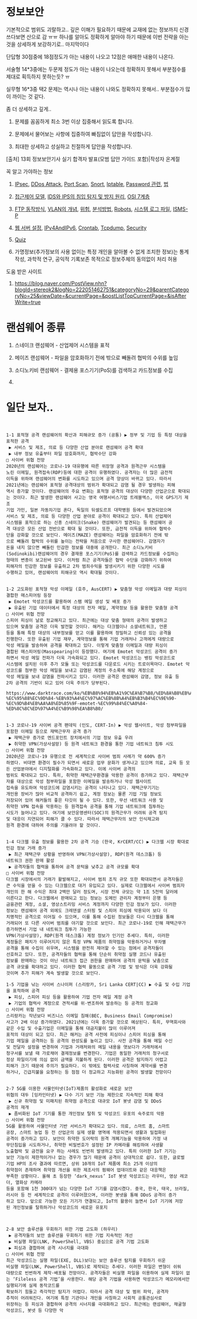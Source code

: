 # 정보보안

기본적으로 범위도 괴랄하고.. 깊은 이해가 필요하기 때문에 교재에 없는 정보까지 신경쓰다보면 산으로 감 ㅠㅠ
하나를 알아도 정확하게 알아야 하기 때문에 이번 전략을 아는 것을 상세하게 보강하기로.. 마지막이다

단답형 30점중에 18점정도가 아는 내용이 나오고 12점은 애매한 내용이 나온다.

서술형 14*3중에는 두문제 정도가 아는 내용이 나오는데 정확하지 못해서 부분점수를 제대로 획득하지 못하는듯? ㅠ 

실무형 16*3중 택2 문제는 역시나 아는 내용이 나와도 정확하지 못해서.. 부분점수가 많이 까이는 것 같다.

좀 더 상세하고 깊게..

1) 문제를 꼼꼼하게 최소 3번 이상 집중해서 읽도록 합니다.

2) 문제에서 물어보는 사항에 집중하여 빠짐없이 답안을 작성합니다.

3) 최대한 상세하고 성실하고 친절하게 답안을 작성합니다.

[출처] 13회 정보보안기사 실기 합격자 발표(모범 답안 가이드 포함)|작성자 온계절


꼭 알고 가야하는 정보

1. [IPsec](https://github.com/kso1204/TIL/blob/main/Inforsec/IPSec.md), [DDos Attack](https://github.com/kso1204/TIL/blob/main/Inforsec/DDosAttack.md), [Port Scan](https://github.com/kso1204/TIL/blob/main/Inforsec/PortScan.md), [Snort](https://github.com/kso1204/TIL/blob/main/Inforsec/Snort.md), [Iptable](https://github.com/kso1204/TIL/blob/main/Inforsec/IPtables.md), [Password 관련](https://github.com/kso1204/TIL/blob/main/Inforsec/Password.md), [법](https://github.com/kso1204/TIL/blob/main/Inforsec/Law.md)
2. [접근제어 모델](https://github.com/kso1204/TIL/blob/main/Inforsec/AccessControl.md), [IDS와 IPS의 침입 탐지 및 방지 원리](https://github.com/kso1204/TIL/blob/main/Inforsec/IDSAndIPS.md), [OSI 7계층](https://github.com/kso1204/TIL/blob/main/Inforsec/OSI7Layer.md)
3. [FTP 동작방식](https://github.com/kso1204/TIL/blob/main/Inforsec/FTP.md), [VLAN의 개념](https://github.com/kso1204/TIL/blob/main/Inforsec/VLAN.md), [위험](https://github.com/kso1204/TIL/blob/main/Inforsec/Risk.md), [분석방법](https://github.com/kso1204/TIL/blob/main/Inforsec/RiskAnalysis.md), [Robots](https://github.com/kso1204/TIL/blob/main/Inforsec/Robots.md), [시스템 로그 파일](https://github.com/kso1204/TIL/blob/main/Inforsec/LogFile.md), [ISMS-P](https://github.com/kso1204/TIL/blob/main/Inforsec/ISMS-P.md)
4. [웹 서버 설정](https://github.com/kso1204/TIL/blob/main/Inforsec/WebSetting.md), [IPv4AndIPv6](https://github.com/kso1204/TIL/blob/main/Inforsec/IPv4AndIPv6.md), [Crontab](https://github.com/kso1204/TIL/blob/main/Inforsec/Crontab.md), [Tcpdump](https://github.com/kso1204/TIL/blob/main/Inforsec/Tcpdump.md), [Security](https://github.com/kso1204/TIL/blob/main/Inforsec/Crontab.md)
5. [Quiz](https://github.com/kso1204/TIL/blob/main/Inforsec/Quiz.md)

6.  가명정보(추가정보의 사용 없이는 특정 개인을 알아볼 수 없게 조치한 정보)는 통계작성, 과학적 연구, 공익적 기록보존 목적으로 정보주체의 동의없이 처리 허용

도움 받은 사이트  

1. https://blog.naver.com/PostView.nhn?blogId=stereok2&logNo=222051462751&categoryNo=29&parentCategoryNo=25&viewDate=&currentPage=&postListTopCurrentPage=&isAfterWrite=true


# 랜섬웨어 종류

1. 스네이크 랜섬웨어 - 산업제어 시스템을 표적

2. 메이즈 랜섬웨어 - 파일을 암호화하기 전에 밖으로 빼돌려 협박의 수위를 높임

3. 소디노키비 랜섬웨어 - 결제용 포스기기(PoS)를 검색하고 카드정보를 수집

4. 


# 일단 보자..

```


1-1 표적형 공격 랜섬웨어의 확산과 피해규모 증가 (공통) ▶ 정부 및 기업 등 특정 대상을 표적한 공격
 ▶ 서비스 및 제조, 의료 등 다양한 산업 분야로 랜섬웨어 공격 확대
 ▶ 내부 정보 유출부터 파일 암호화까지, 협박수단 강화
□ 사이버 위협 전망
2020년의 랜섬웨어는 코로나-19 대유행에 따른 위장형 공격과 원격근무 시스템을
노린 이메일, 원격접속(RDP)등에 대한 공격이 유행하였다. 공격자는 더 많은 금전적
이득을 위하여 랜섬웨어의 변화를 시도하고 있으며 공격 양상이 바뀌고 있다. 따라서
2021년에는 랜섬웨어 표적형 공격대상의 범위가 확대되고 감염 될 경우 발생하는 피해
역시 증가할 것이다. 랜섬웨어의 주요 변화는 표적형 공격의 대상이 다양한 산업군으로 확대되는 것이다. 최근 발생한 랜섬웨어 사고는 영국 여행서비스기업 트레블엑스, 미국 GPS기기 제조
기업 가민, 일본 자동차기업 혼다, 독일의 뒤셀도르프 대학병원 등에서 발견되었으며
서비스 및 제조, 의료 등 다양한 산업 분야로 공격이 확대되고 있다. 특히 산업제어
시스템을 표적으로 하는 신종 스네이크(Snake) 랜섬웨어가 발견되는 등 랜섬웨어 공
격 대상은 모든 산업 전반으로 확대 될 것이다. 또한, 금전적 이득을 위하여 협박수
단을 강화할 것으로 보인다. 메이즈(MAZE) 랜섬웨어는 파일을 암호화하기 전에 밖
으로 빼돌려 협박의 수위를 높이는 전략을 처음으로 구사한 랜섬웨어다. 감염자가
돈을 내지 않으면 빼돌린 민감한 정보를 대중에 공개한다. 최근 소디노키비
(Sodinokibi)랜섬웨어의 경우 결재용 포스기기(PoS)를 검색하고 카드정보를 수집하는
형태의 변종이 보고된바 있다. 이처럼 최근 공격자들은 협박 수단을 강화하기 위하여
피해자의 민감한 정보를 유출하고 2차 범죄수익을 발생시키기 위한 다양한 시도를
수행하고 있어, 랜섬웨어의 피해규모 역시 확대될 것이다.


1-2 고도화된 표적형 악성 이메일 (호주, AusCERT) ▶ 맞춤형 악성 이메일과 대량 피싱이 결합한 매스피어링 등장
 ▶ Emotet 악성코드를 활용하여 스팸 메일 생성 및 배포 증가
 ▶ 유출된 기업 데이터에서 특정 대상의 전자 메일, 계약정보 등을 활용한 맞춤형 공격
□ 사이버 위협 전망
스피어 피싱이 날로 정교해지고 있다. 최근에는 대상 맞춤 형태의 공격이 발생하고
있으며 맞춤형 공격은 더욱 발전할 것이다. 해커는 다크웹이나 소셜네트워크, 언론
등을 통해 특정 대상의 내부정보를 얻고 이를 활용하여 정밀하고 신뢰성 있는 공격을
진행한다. 또한 유출된 기업 재무, 계약정보를 통해 기업 거래처나 고객에게 대량으로
악성 메일을 발송하여 공격을 확대하고 있다. 이렇게 맞춤형 이메일과 대량 피싱이
결합된 매스피어링(Masspearing)이 등장했다. 여기에 Emotet 악성코드 공격이 증가
하면서 악성 메일 전파가 더욱 가속화되고 있다. Emotet 악성코드는 뱅킹 악성코드로
시스템에 설치된 이후 추가 모듈 또는 악성코드를 다운로드 시키는 트로이목마다. Emotet 악성코드를 첨부한 악성 메일을 보내고 감염된 계정의 주소록에 해당 계정으로
악성 메일을 보내 감염을 전파시키고 있다. 이러한 공격은 랜섬웨어 감염, 정보 유출 등
2차 공격의 기반이 되고 있어 더욱 주의가 당부된다.

https://www.darktrace.com/ko/%EB%B8%94%EB%A1%9C%EA%B7%B8/%ED%8A%B8%EB%A1%9C%EC%9D%B4%EB%AA%A9%EB%A7%88-%EC%95%88%EC%9D%84-%EB%93%A4%EC%97%AC%EB%8B%A4%EB%B3%B4%EC%9E%90-%EC%9D%B4%EB%AA%A8%ED%85%9F-emotet-%EC%99%84%EC%A0%84-%ED%8C%8C%ED%97%A4%EC%B9%98%EA%B8%B0/


1-3 코로나-19 사이버 공격 팬데믹 (인도, CERT-In) ▶ 악성 웹사이트, 악성 첨부파일을 포함한 이메일 등으로 재택근무자 공격 증가
 ▶ 재택근무 증가로 엔드포인트 장치에서의 기업 정보 유출 우려
 ▶ 취약한 VPN(가상사설망) 등 원격 네트워크 환경을 통한 기업 네트워크 침투 시도
□ 사이버 위협 전망
2020년은 코로나-19 유행으로 전 세계적으로 사이버 범죄 사례가 약 600% 증가
하였다. 비대면 환경이 필수가 되면서 새로운 업무 문화가 생겨나고 있으며 의료, 교육 등 모든 산업분야에서 디지털화를 가속화하고 있다. 이에 사이버 공격의
범위도 확대되고 있다. 특히, 취약한 재택근무환경을 악용한 공격이 증가하고 있다. 재택근무자를 대상으로 악성 첨부파일을 포함한 이메일을 발송하거나 악성 웹사이트
접속을 유도하여 악성코드에 감염시키는 공격이 나타나고 있다. 재택근무기기는
개인용 장비가 많아 비교적 공격하기 쉽고, 계정 정보는 물론 기업 기밀 정보도
저장되어 있어 해커들의 좋은 타깃이 될 수 있다. 또한, 무선 네트워크 사용 및
취약한 VPN 접속을 악용하는 등 원격접속 공격을 통해 기업 네트워크에 침투하는
시도가 늘어나고 있다. 여기에 보안운영센터(SOC)의 원격근무가 어려워 공격 탐지
및 대응이 지연되어 피해가 클 수 있다. 따라서 재택근무자의 보안 인식제고와
원격 환경에 대하여 주의를 기울려야 할 것이다.


1-4 다크웹 유출 정보를 활용한 2차 공격 기승 (한국, KrCERT/CC) ▶ 다크웹 시장 확대로 민감 정보 거래 증가
 ▶ 최근 재택근무 상황을 반영하여 VPN(가상사설망), RDP(원격 데스크톱) 등
네트워크 권한 판매 활성
 ▶ 공격자들의 협력을 통하여 공격 문턱을 낮추고 공격 규모를 확대
□ 사이버 위협 전망
다크웹 시장에서의 거래가 활발해지고, 사이버 범죄 조직 규모 또한 확대되면서 공격자들은
큰 수익을 얻을 수 있는 다크웹으로 대거 유입되고 있다. 실제로 다크웹에서 사이버 범죄자
개인의 한 해 수익은 최대 2백만 달러 정도며, 시장 전체 규모는 약 1조 5천억 달러에
이른다고 한다. 다크웹에서 판매되고 있는 정보는 도메인 관리자 계정부터 은행 등
금융관련 계정, 소셜, 영상스트리밍 서비스 계정까지 다양한 민감 정보가 있다. 이러한
정보는 랜섬웨어 공격 외에도 크레덴셜 스터핑 및 스피어 피싱에 악용되어 보다 더
치명적인 공격으로 이어질 수 있으며, 이를 통해 수집된 정보들은 다시 다크웹을 통해
거래되어 또 다른 사이버 범죄를 야기할 것으로 보인다. 최근 코로나-19로 인해 재택근무가 증가하면서 기업 내 네트워크 침투가 가능한
VPN(가상사설망), RDP(원격 데스크톱) 계정 정보가 인기인 추세다. 특히, 이러한
계정들은 패치가 이루어지지 않은 특정 VPN 제품의 취약점을 악용하거거나 무차별
공격을 통해 수집이 쉬우며, 시스템을 완전히 제어할 수 있는 점에서 공격자들이
선호하고 있다. 또한, 공격자들의 협력을 통해 단순히 취약점 실행 코드나 유출된
정보를 판매하는 것이 아닌 네트워크 접근 권한을 판매하여 공격의 문턱을 낮춤으로
공격 규모를 확대하고 있다. 이러한 협력 활동으로 공격 기법 및 방식은 더욱 강화될
것이며 추가 피해가 계속 발생할 것으로 보인다.

1-5 기업을 낚는 사이버 스나이퍼 (스리랑카, Sri Lanka CERT|CC) ▶ 수출 및 수입 기업을 표적하여 공격
 ▶ 피싱, 스피어 피싱 등을 활용하여 기업 전자 메일 계정 공격
 ▶ 기업의 협력사 계정으로 견적서를 위·변조하여 발송하는 등 공격의 정교화
□ 사이버 위협 전망
스리랑카는 작년보다 비즈니스 이메일 침해(BEC, Business Email Compromise)
사고가 2배 이상 증가하였다. 2021년에는 더욱 증가할 것으로 예상된다. 특히, 무역회사와 같은 수입 및 수출기업은 이메일을 통해 대금지불이 많이 이루어져
표적의 대상이 되고 있다. 최근 해커는 공격 사전에 피싱이나 스피어 피싱을 통해
기업 메일을 공격하는 등 공격의 완성도를 높이고 있다. 사전 공격을 통해 메일 수신
및 전달자 설정을 변경하여 기업과 거래처와의 메일 내용을 엿보다가 거래처에서
청구서를 보낼 때 가로채어 결제정보를 변경한다. 기업은 동일한 거래처의 청구서로
정상 파일이기에 의심 없이 금액을 지불하게 된다. 이러한 공격은 탐지하기 어렵고
피해가 크기 때문에 주의가 필요하다. 이 밖에도 협력사로 사칭하여 계약서를 변경
하거나, 긴급지불을 요청하는 등 점점 더 정교하고 지능화된 공격이 발생할 전망이다


2-7 5G를 이용한 사물인터넷(IoT)제품의 활성화로 새로운 보안
위협의 대두 [잉카인터넷) ▶ 다수 기기 보안 기능 제한으로 지속적인 피해 확대
 ▶ 신규 취약점 및 미패치된 취약점 공격으로 대규모 IoT 봇넷 감염 및 DDoS
공격의 재개
 ▶ 좀비화된 IoT 기기를 통한 개인정보 탈취 및 악성코드 유포의 숙주로의 악용
□ 사이버 위협 전망
5G를 활용하여 사물인터넷 기반 서비스가 확대되고 있다. 의료, 스마트 홈, 스마트
공장, 스마트 농업 등 전 산업군의 실제 생활 영역에 적용되면서 생활과 밀접화된
공격이 증가하고 있다. 보안이 취약한 도어락의 원격 개폐기능을 악용하여 가정 내
무단침입을 시도하거나, 취약한 비밀번호가 설정된 IP 카메라를 해킹하여 사생활
노출협박 및 금전을 요구 하는 사례도 빈번히 발생하고 있다. 특히 이러한 IoT 기기는
보안 기능이 제한적이거나 없는 경우가 많기 때문에 공격이 상대적으로 쉽다. 또한, 글로벌 기업 HP의 조사 결과에 따르면, 상위 10개의 IoT 제품에 최소 25개 이상의
취약점이 존재하며 취약점 개선을 위한 제조사의 펌웨어 업데이트와 같은 대응책은
부족한 상황이다. 올해 초 등장한 ‘dark_nexus’ IoT 봇넷 악성코드는 라우터, 영상 레코더, 열화상 카메라
등을 포함해 1천 300대가 넘는 다양한 IoT 기기를 감염시켰다. 중국, 한국, 태국, 브라질, 러시아 등 전 세계적으로 공격이 이루어졌으며, 이러한 봇넷을 통해 DDoS 공격이 증가
하고 있다. 앞으로 가능한 모든 기기가 연결되고, IoT의 활용이 늘면서 IoT 기기에 저장
된 개인정보를 탈취하거나 악성코드의 새로운 유포지



2-8 보안 솔루션을 우회하기 위한 기법 고도화 (하우리)
 ▶ 공격자들의 보안 솔루션을 우회하기 위한 기법 지속적인 개선
 ▶ 비실행 파일(LNK, PowerShell, VBS) 중심으로 공격 기법 고도화
 ▶ 피싱과 결합하여 공격 시너지를 극대화
□ 사이버 위협 전망
최근 악성코드는 실행 파일(EXE, DLL)보다는 보안 솔루션 탐지를 우회하기 쉬운
비실행 파일(LNK, PowerShell, VBS)로 제작되는 추세다. 이러한 파일은 변형이 쉬워
대량으로 빈번하게 제작·배포될 전망이다. 공격자들은 비실행 파일을 이용하여 실제 파일이 없는 ‘Fileless 공격 기법’을 사용한다. 해당 공격 기법을 사용하면 악성코드가 메모리에서만 실행되기에 실제 동작코드를
확보하기 힘들고 즉각적인 탐지가 어렵다. 따라서 공격 대상 및 범위 파악, 공격자
추적이 어려워진다. 여기에 특정 기관이나 개인을 사칭하고 사회적 공통관심사로
위장하는 등 피싱과 결합하여 공격의 시너지를 극대화하고 있다. 최근에는 랜섬웨어, 채굴형 악성코드, 봇넷 등 다양한 악

```